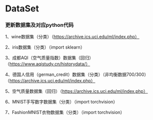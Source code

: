 # DataSet

### 更新数据集及对应python代码

1、wine数据集（分类）（https://archive.ics.uci.edu/ml/index.php）

2、iris数据集（分类）（import sklearn）

3、成都AQI（空气质量指数）数据集（回归）（https://www.aqistudy.cn/historydata/）

4、德国人信用（german_credit）数据集（分类）（非均衡数据700/300）（https://archive.ics.uci.edu/ml/index.php）

5、空气质量数据集（回归）（https://archive.ics.uci.edu/ml/index.php）

6、MNIST手写数字数据集（分类）（import torchvision）

7、FashionMNIST衣物数据集（分类）（import torchvision）

